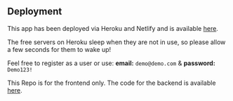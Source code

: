 ## Deployment 

This app has been deployed via Heroku and Netlify and is available [here](https://chatwithchatapp.netlify.app/).

The free servers on Heroku sleep when they are not in use, so please allow a few seconds for them to wake up!

Feel free to register as a user or use: **email:** `demo@demo.com` & **password:** `Demo123!`

This Repo is for the frontend only. The code for the backend is available [here](https://github.com/ashleygyngell/chatbot-backend).
